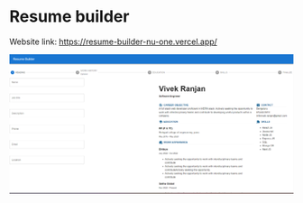 # Resume builder

Website link: https://resume-builder-nu-one.vercel.app/

 ![Resume builder](./resume-builder.png)

